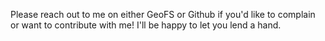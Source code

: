 Please reach out to me on either GeoFS or Github if you'd like to complain or want to contribute with me! I'll be happy to let you lend a hand.
